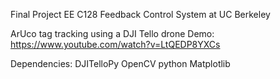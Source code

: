 Final Project EE C128 Feedback Control System at UC Berkeley

ArUco tag tracking using a DJI Tello drone
Demo: https://www.youtube.com/watch?v=LtQEDP8YXCs

Dependencies:
DJITelloPy
OpenCV python
Matplotlib
